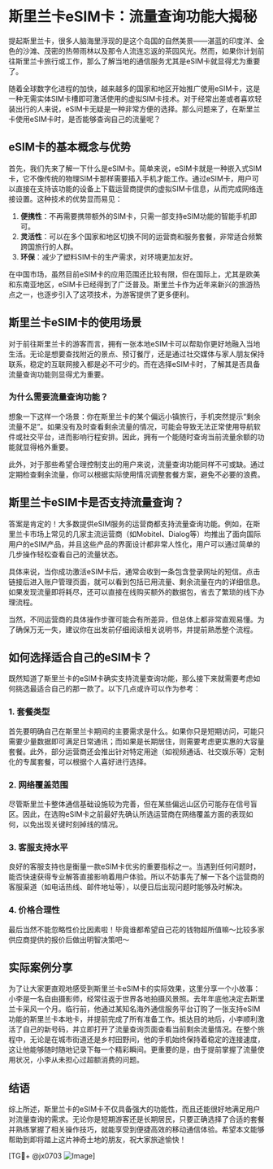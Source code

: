 # 斯里兰卡eSIM卡：流量查询功能大揭秘

提起斯里兰卡，很多人脑海里浮现的是这个岛国的自然美景——湛蓝的印度洋、金色的沙滩、茂密的热带雨林以及那令人流连忘返的茶园风光。然而，如果你计划前往斯里兰卡旅行或工作，那么了解当地的通信服务尤其是eSIM卡就显得尤为重要了。

随着全球数字化进程的加快，越来越多的国家和地区开始推广使用eSIM卡，这是一种无需实体SIM卡槽即可激活使用的虚拟SIM卡技术。对于经常出差或者喜欢轻装出行的人来说，eSIM卡无疑是一种非常方便的选择。那么问题来了，在斯里兰卡使用eSIM卡时，是否能够查询自己的流量呢？

## eSIM卡的基本概念与优势

首先，我们先来了解一下什么是eSIM卡。简单来说，eSIM卡就是一种嵌入式SIM卡，它不像传统的物理SIM卡那样需要插入手机才能工作。通过eSIM卡，用户可以直接在支持该功能的设备上下载运营商提供的虚拟SIM卡信息，从而完成网络连接设置。这种技术的优势显而易见：

1. **便携性**：不再需要携带额外的SIM卡，只需一部支持eSIM功能的智能手机即可。
2. **灵活性**：可以在多个国家和地区切换不同的运营商和服务套餐，非常适合频繁跨国旅行的人群。
3. **环保**：减少了塑料SIM卡的生产需求，对环境更加友好。

在中国市场，虽然目前eSIM卡的应用范围还比较有限，但在国际上，尤其是欧美和东南亚地区，eSIM卡已经得到了广泛普及。斯里兰卡作为近年来新兴的旅游热点之一，也逐步引入了这项技术，为游客提供了更多便利。

## 斯里兰卡eSIM卡的使用场景

对于前往斯里兰卡的游客而言，拥有一张本地eSIM卡可以帮助你更好地融入当地生活。无论是想要查找附近的景点、预订餐厅，还是通过社交媒体与家人朋友保持联系，稳定的互联网接入都是必不可少的。而在选择eSIM卡时，了解其是否具备流量查询功能则显得尤为重要。

### 为什么需要流量查询功能？

想象一下这样一个场景：你在斯里兰卡的某个偏远小镇旅行，手机突然提示“剩余流量不足”。如果没有及时查看剩余流量的情况，可能会导致无法正常使用导航软件或社交平台，进而影响行程安排。因此，拥有一个能随时查询当前流量余额的功能就显得格外重要。

此外，对于那些希望合理控制支出的用户来说，流量查询功能同样不可或缺。通过定期检查剩余流量，你可以根据实际使用情况调整套餐方案，避免不必要的浪费。

## 斯里兰卡eSIM卡是否支持流量查询？

答案是肯定的！大多数提供eSIM服务的运营商都支持流量查询功能。例如，在斯里兰卡市场上常见的几家主流运营商（如Mobitel、Dialog等）均推出了面向国际用户的eSIM产品，并且这些产品的界面设计都非常人性化，用户可以通过简单的几步操作轻松查看自己的流量状态。

具体来说，当你成功激活eSIM卡后，通常会收到一条包含登录网址的短信。点击链接后进入账户管理页面，就可以看到包括已用流量、剩余流量在内的详细信息。如果发现流量即将耗尽，还可以直接在线购买额外的数据包，省去了繁琐的线下办理流程。

当然，不同运营商的具体操作步骤可能会有所差异，但总体上都非常直观易懂。为了确保万无一失，建议你在出发前仔细阅读相关说明书，并提前熟悉整个流程。

## 如何选择适合自己的eSIM卡？

既然知道了斯里兰卡的eSIM卡确实支持流量查询功能，那么接下来就需要考虑如何挑选最适合自己的那一款了。以下几点或许可以作为参考：

### 1. 套餐类型
首先要明确自己在斯里兰卡期间的主要需求是什么。如果你只是短期访问，可能只需要少量数据即可满足日常通讯；而如果是长期居住，则需要考虑更实惠的大容量套餐。此外，部分运营商还会推出针对特定用途（如视频通话、社交娱乐等）定制化的专属套餐，可以根据个人喜好进行选择。

### 2. 网络覆盖范围
尽管斯里兰卡整体通信基础设施较为完善，但在某些偏远山区仍可能存在信号盲区。因此，在选购eSIM卡之前最好先确认所选运营商在网络覆盖方面的表现如何，以免出现关键时刻掉线的情况。

### 3. 客服支持水平
良好的客服支持也是衡量一款eSIM卡优劣的重要指标之一。当遇到任何问题时，能否快速获得专业解答直接影响着用户体验。所以不妨事先了解一下各个运营商的客服渠道（如电话热线、邮件地址等），以便日后出现问题时能够及时解决。

### 4. 价格合理性
最后当然不能忽略性价比因素啦！毕竟谁都希望自己花的钱物超所值嘛～比较多家供应商提供的报价后做出明智决策吧～

## 实际案例分享

为了让大家更直观地感受到斯里兰卡eSIM卡的实际效果，这里分享一个小故事：小李是一名自由摄影师，经常往返于世界各地拍摄风景照。去年年底他决定去斯里兰卡采风一个月。临行前，他通过某知名海外通信服务平台订购了一张支持eSIM功能的斯里兰卡本地卡，并提前完成了所有准备工作。抵达目的地后，小李顺利激活了自己的新号码，并立即打开了流量查询页面查看当前剩余流量情况。在整个旅程中，无论是在城市街道还是乡村田野间，他的手机始终保持着稳定的连接速度，这让他能够随时随地记录下每一个精彩瞬间。更重要的是，由于提前掌握了流量使用状况，小李从未担心过超额消费的问题。

## 结语

综上所述，斯里兰卡的eSIM卡不仅具备强大的功能性，而且还能很好地满足用户对流量查询的需求。无论你是短期游客还是长期居民，只要正确选择了合适的套餐并熟练掌握了相关操作技巧，就能享受到便捷高效的移动通信体验。希望本文能够帮助到即将踏上这片神奇土地的朋友，祝大家旅途愉快！

[TG💪+ @jx0703 ![Image](https://github.com/user-attachments/assets/dbca1d08-cadb-493c-b0ec-ad6f7a83f270)]